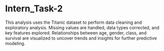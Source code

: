 # Intern_Task-2
This analysis uses the Titanic dataset to perform data cleaning and exploratory analysis. Missing values are handled, data types corrected, and key features explored. Relationships between age, gender, class, and survival are visualized to uncover trends and insights for further predictive modeling.
